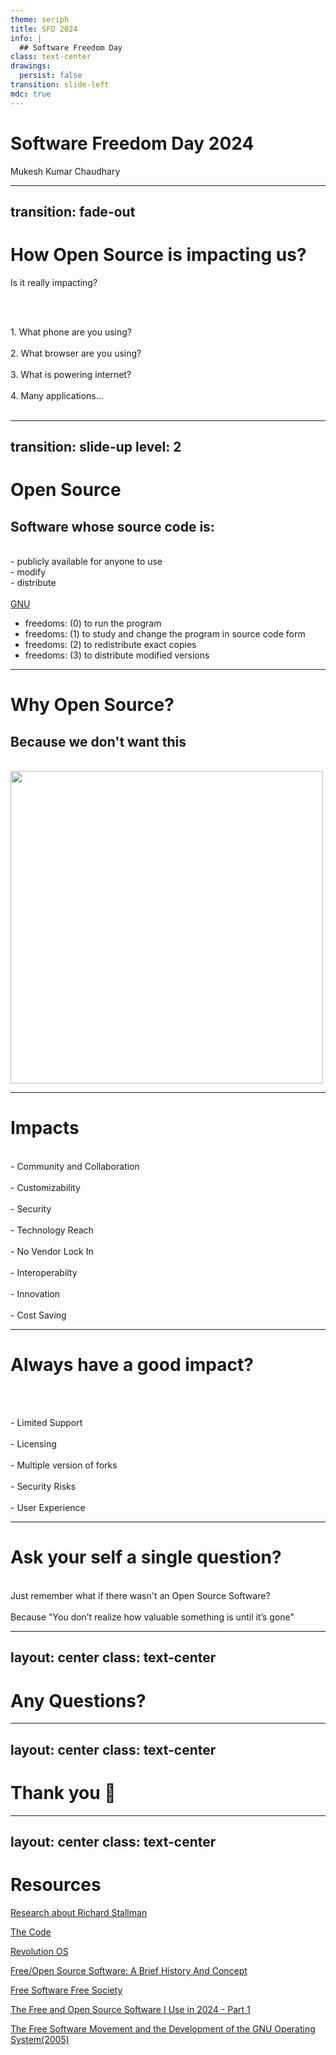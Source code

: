 ```yaml
---
theme: seriph
title: SFD 2024
info: |
  ## Software Freedom Day
class: text-center
drawings:
  persist: false
transition: slide-left
mdc: true
---
```


# Software Freedom Day 2024

Mukesh Kumar Chaudhary

<div class="abs-br m-6 flex gap-2">
  <a href="https://github.com/mukezhz" target="_blank" alt="Mukesh Kumar Chaudhary GitHub" title="Open in GitHub"
    class="text-xl slidev-icon-btn opacity-50 !border-none !hover:text-white">
    <carbon-logo-github />
  </a>
  <a href="https://linkedin.com/in/mukezhz" target="_blank" alt="Mukezhz's Linkedin" title="Mukesh Kumar Chaudhary Linkedin"
    class="text-xl slidev-icon-btn opacity-50 !border-none !hover:text-white">
    <carbon-logo-linkedin />
  </a>
</div>

---
transition: fade-out
---

# How Open Source is impacting us?

Is it really impacting?

<br/><br/>
<div v-click>
1. What phone are you using?
</div>
<br/>
<div v-click>
2. What browser are you using?
</div>
<br/>
<div v-click>
3. What is powering internet?
</div>
<br/>
<div v-click>
4. Many applications...
</div>
<br/>

---
transition: slide-up
level: 2
---

# Open Source

## Software whose source code is:
<br/>
<div v-click>
- publicly available for anyone to use
</div>

<div v-click>
- modify
</div>

<div v-click>
- distribute
</div>

<br/>

<div v-click>
<a href="https://www.gnu.org/philosophy/philosophy.html" _target="blank">GNU</a>
  <ul>
    <li>freedoms: (0) to run the program</li>
    <li>freedoms: (1) to study and change the program in source code form</li>
    <li>freedoms: (2) to redistribute exact copies</li>
    <li>freedoms: (3) to distribute modified versions</li>
  </ul> 
</div>

---

# Why Open Source?

## Because we don't want this
<br/>

<div v-click>
  <img src="https://rockymtnruby.com/wp-content/uploads/2024/07/Featured-Image-CrowdStrike.png" height="500" width="500" class="filter-blur-2"/>
</div>


---

# Impacts

<br/>
<v-click> - Community and Collaboration </v-click> <br/><br/>
<v-click> - Customizability </v-click> <br/><br/>
<v-click> - Security</v-click><br/><br/>
<v-click> - Technology Reach</v-click><br/><br/>
<v-click> - No Vendor Lock In</v-click><br/><br/>
<v-click> - Interoperabilty</v-click><br/><br/>
<v-click> - Innovation</v-click><br/><br/>
<v-click> - Cost Saving </v-click>

---

# Always have a good impact?

<br/><br/>

<v-click> - Limited Support </v-click>
<br/>
<br/>
<v-click> - Licensing </v-click>
<br/>
<br/>
<v-click> - Multiple version of forks </v-click>
<br/>
<br/>
<v-click> - Security Risks </v-click>
<br/>
<br/>
<v-click> - User Experience </v-click>
<br/>

---

# Ask your self a single question?

<br/>
<div v-click>
Just remember what if there wasn't an Open Source Software?
</div>
<br/>
<div v-click>
Because "You don’t realize how valuable something is until it’s gone"
</div>

---
layout: center
class: text-center
---

# Any Questions?

---
layout: center
class: text-center
---

# Thank you 🙏


---
layout: center
class: text-center
---

# Resources

[Research about Richard Stallman](https://duckduckgo.com/?q=Richard+Stallman)


[The Code](https://www.youtube.com/watch?v=XMm0HsmOTFI)

[Revolution OS](https://youtu.be/k0RYQVkQmWU)

[Free/Open Source Software: A Brief History And Concept](https://youtu.be/pURPtwdBE1M)

[Free Software Free Society](https://www.youtube.com/watch?v=Ag1AKIl_2GM&t=63s)

[The Free and Open Source Software I Use in 2024 - Part 1](https://www.youtube.com/watch?v=6t5BQRQJIVY)

[The Free Software Movement and the Development of the GNU Operating System(2005)](https://www.youtube.com/watch?v=Mz9KmomGTsQ)

<PoweredBySlidev mt-10 />
